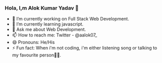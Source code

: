 ### Hola, I,m Alok Kumar Yadav 👋




- 🔭 I’m currently working on Full Stack Web Development.
- 🌱 I’m currently learning javascript. 
- 💬 Ask me about Web Development.
- 📫 How to reach me: Twitter - @aalok07_
- 😄 Pronouns: He/His
- ⚡ Fun fact: When i'm not coding, i'm either listening song or talking to my favourite person🦹🏻‍.
